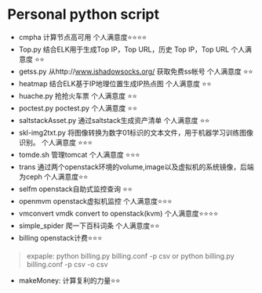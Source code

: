 # Personal python script
- cmpha 计算节点高可用  个人满意度:star::star::star::star:
- Top.py 结合ELK用于生成Top IP，Top URL，历史 Top IP，Top URL 个人满意度 :star::star:
- getss.py 从http://www.ishadowsocks.org/ 获取免费ss帐号 个人满意度 :star::star:
- heatmap 结合ELK基于IP地理位置生成IP热点图  个人满意度 :star::star:
- huache.py 抢抢火车票 个人满意度 :star::star:
- poctest.py poctest.py 个人满意度 :star::star:
- saltstackAsset.py 通过saltstack生成资产清单 个人满意度 :star::star:
- skl-img2txt.py  将图像转换为数字01标识的文本文件，用于机器学习训练图像识别。 个人满意度 :star::star::star:
- tomde.sh 管理tomcat 个人满意度 :star::star::star:
- trans 通过两个openstack环境的volume,image以及虚拟机的系统镜像，后端为ceph 个人满意度:star::star:
- selfm openstack自助式监控查询 :star::star:
- openmvm openstack虚拟机监控 个人满意度:star::star::star:
- vmconvert vmdk convert to openstack(kvm) 个人满意度:star::star::star::star:
- simple_spider 爬一下百科词条 个人满意度:star::star:
- billing openstack计费:star::star::star:
> expaple: python billing.py billing.conf -p csv or python billing.py billing.conf -p csv -o csv
- makeMoney: 计算复利的力量:star::star:
